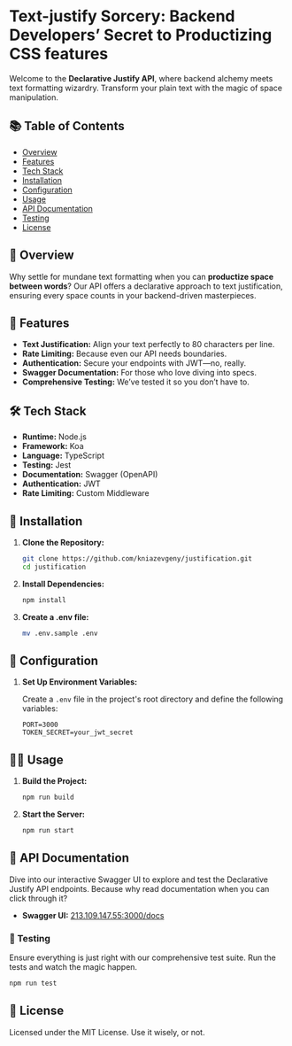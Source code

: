 # Text-justify Sorcery: Backend Developers’ Secret to Productizing CSS features

Welcome to the **Declarative Justify API**, where backend alchemy meets text formatting wizardry. Transform your plain text with the magic of space manipulation.

## 📚 Table of Contents

- [Overview](#overview)
- [Features](#features)
- [Tech Stack](#tech-stack)
- [Installation](#installation)
- [Configuration](#configuration)
- [Usage](#usage)
- [API Documentation](#api-documentation)
- [Testing](#testing)
- [License](#license)

## 🌟 Overview

Why settle for mundane text formatting when you can **productize space between words**? Our API offers a declarative approach to text justification, ensuring every space counts in your backend-driven masterpieces.

## 🚀 Features

- **Text Justification:** Align your text perfectly to 80 characters per line.
- **Rate Limiting:** Because even our API needs boundaries.
- **Authentication:** Secure your endpoints with JWT—no, really.
- **Swagger Documentation:** For those who love diving into specs.
- **Comprehensive Testing:** We’ve tested it so you don’t have to.

## 🛠 Tech Stack

- **Runtime:** Node.js
- **Framework:** Koa
- **Language:** TypeScript
- **Testing:** Jest
- **Documentation:** Swagger (OpenAPI)
- **Authentication:** JWT
- **Rate Limiting:** Custom Middleware

## 💾 Installation

1. **Clone the Repository:**
   ```bash
   git clone https://github.com/kniazevgeny/justification.git
   cd justification
   ```

2. **Install Dependencies:**
   ```bash
   npm install
   ```

3. **Create a .env file:**
   ```bash
   mv .env.sample .env
   ```

## 🔧 Configuration

1. **Set Up Environment Variables:**

   Create a `.env` file in the project's root directory and define the following variables:

   ```env
   PORT=3000
   TOKEN_SECRET=your_jwt_secret
   ```
  
## 🏃‍♂️ Usage

1. **Build the Project:**
   ```bash
   npm run build
   ```

2. **Start the Server:**
   ```bash
   npm run start
   ```

## 📄 API Documentation

Dive into our interactive Swagger UI to explore and test the Declarative Justify API endpoints. Because why read documentation when you can click through it?

- **Swagger UI:** [213.109.147.55:3000/docs](http:///213.109.147.55:3000/docs)

### 🧪 Testing

Ensure everything is just right with our comprehensive test suite. Run the tests and watch the magic happen.

```bash
npm run test
```

## 📄 License
Licensed under the MIT License. Use it wisely, or not.


